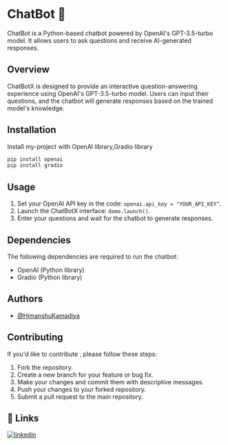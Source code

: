 
# ChatBot 🤖 

ChatBot is a Python-based chatbot powered by OpenAI's GPT-3.5-turbo model. It allows users to ask questions and receive AI-generated responses.


## Overview

ChatBotX is designed to provide an interactive question-answering experience using OpenAI's GPT-3.5-turbo model. Users can input their questions, and the chatbot will generate responses based on the trained model's knowledge.

## Installation

Install my-project with OpenAI library,Gradio library

```bash
pip install openai
pip install gradio
```
    
## Usage


1. Set your OpenAI API key in the code: `openai.api_key = "YOUR_API_KEY"`.
2. Launch the ChatBotX interface: `demo.launch()`.
3. Enter your questions and wait for the chatbot to generate responses.


## Dependencies
The following dependencies are required to run the chatbot:

- OpenAI (Python library)
- Gradio (Python library)
## Authors

- [@HimanshuKamadiya](https://github.com/GABBAR-AMIT)


##  Contributing
If you'd like to contribute , please follow these steps:
1. Fork the repository.
2. Create a new branch for your feature or bug fix.
3. Make your changes and commit them with descriptive messages.
4. Push your changes to your forked repository.
5. Submit a pull request to the main repository.
## 🔗 Links

[![linkedin](https://img.shields.io/badge/linkedin-0A66C2?style=for-the-badge&logo=linkedin&logoColor=white)](https://www.linkedin.com/in/amit-kumar-sahu7941//)


